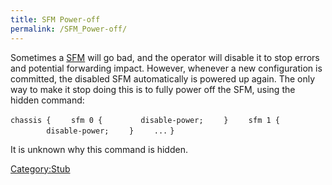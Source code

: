 ```yaml
---
title: SFM Power-off
permalink: /SFM_Power-off/
---
```


Sometimes a [SFM](/SFM "wikilink") will go bad, and the operator will disable it to stop errors and potential forwarding impact. However, whenever a new configuration is committed, the disabled SFM automatically is powered up again. The only way to make it stop doing this is to fully power off the SFM, using the hidden command:

`chassis {`
`    sfm 0 {`
`        disable-power;`
`    }`
`    sfm 1 {`
`        disable-power;`
`    }`
`    ...`
`}`

It is unknown why this command is hidden.

[Category:Stub](/Category:Stub "wikilink")
